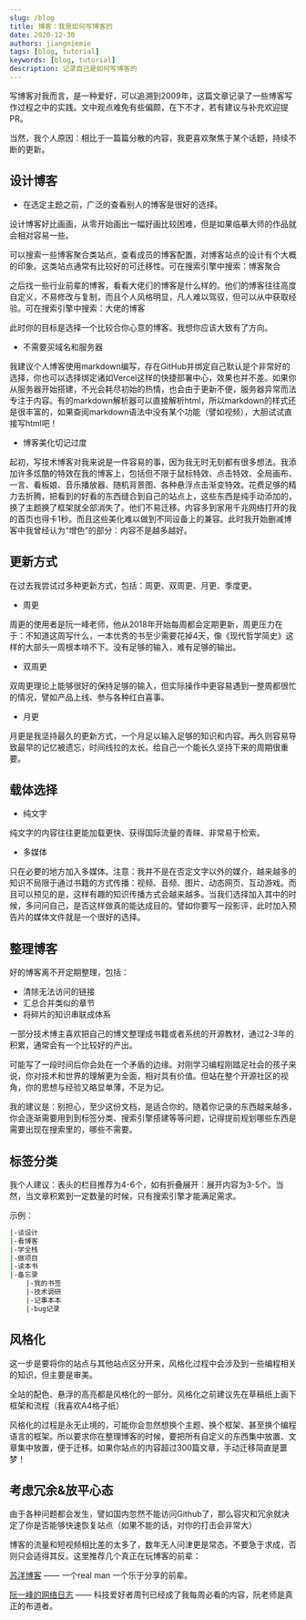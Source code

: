 ```yaml
---
slug: /blog
title: 博客：我是如何写博客的
date: 2020-12-30
authors: jiangmiemie
tags: [blog, tutorial]
keywords: [blog, tutorial]
description: 记录自己是如何写博客的
---
```


写博客对我而言，是一种爱好，可以追溯到2009年，这篇文章记录了一些博客写作过程之中的实践。文中观点难免有些偏颇，在下不才，若有建议与补充欢迎提PR。

当然，我个人原因：相比于一篇篇分散的内容，我更喜欢聚焦于某个话题，持续不断的更新。

## 设计博客

- 在选定主题之前，广泛的查看别人的博客是很好的选择。

设计博客好比画画，从零开始画出一幅好画比较困难，但是如果临摹大师的作品就会相对容易一些。

可以搜索一些博客聚合类站点，查看成员的博客配置，对博客站点的设计有个大概的印象。这类站点通常有比较好的可迁移性。可在搜索引擎中搜索：博客聚合

之后找一些行业前辈的博客，看看大佬们的博客是什么样的。他们的博客往往高度自定义，不易修改与复制，而且个人风格明显，凡人难以驾驭，但可以从中获取经验。可在搜索引擎中搜索：大佬的博客

此时你的目标是选择一个比较合你心意的博客。我想你应该大致有了方向。

- 不需要买域名和服务器

我建议个人博客使用markdown编写，存在GitHub并绑定自己默认是个非常好的选择，你也可以选择绑定诸如Vercel这样的快捷部署中心，效果也并不差。如果你从服务器开始搭建，不光会耗尽初始的热情，也会由于更新不便，服务器异常而法专注于内容。有的markdown解析器可以直接解析html，所以markdown的样式还是很丰富的，如果查阅markdown语法中没有某个功能（譬如视频），大胆试试直接写html吧！

- 博客美化切记过度

起初，写技术博客对我来说是一件容易的事，因为我无时无刻都有很多想法。我添加许多炫酷的特效在我的博客上，包括但不限于鼠标特效、点击特效、全局画布、一言、看板娘、音乐播放器、随机背景图、各种悬浮点击渐变特效。花费足够的精力去折腾，把看到的好看的东西缝合到自己的站点上，这些东西是纯手动添加的，换了主题换了框架就全部消失了。他们不易迁移。内容多到家用千兆网络打开的我的首页也得卡1秒。而且这些美化难以做到不同设备上的兼容。此时我开始删减博客中我曾经认为“增色”的部分：内容不是越多越好。

## 更新方式

在过去我尝试过多种更新方式，包括：周更、双周更、月更、季度更。

- 周更

周更的使用者是阮一峰老师，他从2018年开始每周都会定期更新，周更压力在于：不知道这周写什么，一本优秀的书至少需要花掉4天，像《现代哲学简史》这样的大部头一周根本啃不下。没有足够的输入，难有足够的输出。

- 双周更

双周更理论上能够很好的保持足够的输入，但实际操作中更容易遇到一整周都很忙的情况，譬如产品上线、参与各种红白喜事。

- 月更

月更是我坚持最久的更新方式，一个月足以输入足够的知识和内容。再久则容易导致最早的记忆被遗忘，时间线拉的太长。给自己一个能长久坚持下来的周期很重要。

## 载体选择

- 纯文字

纯文字的内容往往更能加载更快、获得国际流量的青睐、非常易于检索。

- 多媒体

只在必要的地方加入多媒体。注意：我并不是在否定文字以外的媒介，越来越多的知识不局限于通过书籍的方式传播：视频、音频、图片、动态网页、互动游戏。而且可以预见的是，这样有趣的知识传播方式会越来越多。当我们选择加入其中的时候，多问问自己，是否这样做真的能达成目的。譬如你要写一段影评，此时加入预告片的媒体文件就是一个很好的选择。

## 整理博客

好的博客离不开定期整理，包括：

- 清除无法访问的链接
- 汇总合并类似的章节
- 将碎片的知识串联成体系

一部分技术博主喜欢把自己的博文整理成书籍或者系统的开源教材，通过2-3年的积累，通常会有一个比较好的产出。

可能写了一段时间后你会处在一个矛盾的边缘。对刚学习编程刚踏足社会的孩子来说，你对技术和世界的理解更为全面，相对具有价值。但站在整个开源社区的视角，你的思想与经验又略显单薄，不足为记。

我的建议是：别担心，至少这份文档，是适合你的。随着你记录的东西越来越多，你会逐渐需要用到到标签分类、搜索引擎搭建等等问题，记得提前规划哪些东西是需要出现在搜索里的，哪些不需要。

## 标签分类

我个人建议：表头的栏目推荐为4-6个，如有折叠展开：展开内容为3-5个。当然，当文章积累到一定数量的时候，只有搜索引擎才能满足需求。

示例：

``` bash
|-谈设计
|-看博客
|-学全栈
|-做项目
|-读本书
|-备忘录
    |-我的书签
    |-技术调研
    |-记事本本
    |-bug记录
```

## 风格化

这一步是要将你的站点与其他站点区分开来，风格化过程中会涉及到一些编程相关的知识，但主要是审美。

全站的配色、悬浮的高亮都是风格化的一部分。风格化之前建议先在草稿纸上画下框架和流程（我喜欢A4格子纸）

风格化的过程是永无止境的，可能你会忽然想换个主题、换个框架、甚至换个编程语言的框架。所以要求你在整理博客的时候，要把所有自定义的东西集中放置、文章集中放置，便于迁移。如果你站点的内容超过300篇文章，手动迁移简直是噩梦！

## 考虑冗余&放平心态

由于各种问题都会发生，譬如国内忽然不能访问Github了，那么容灾和冗余就决定了你是否能够快速恢复站点（如果不能的话，对你的打击会非常大）

博客的流量和短视频相比差的太多了，数年无人问津更是常态。不要急于求成，否则只会适得其反。这里推荐几个真正在玩博客的前辈：

[苏洋博客](https://soulteary.com) —— 一个real man 一个乐于分享的前辈。

[阮一峰的网络日志](https://www.ruanyifeng.com/blog/weekly) —— 科技爱好者周刊已经成了我每周必看的内容，阮老师是真正的布道者。
